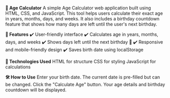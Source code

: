 **🎂 Age Calculator**
A simple Age Calculator web application built using HTML, CSS, and JavaScript. This tool helps users calculate their exact age in years, months, days, and weeks. It also includes a birthday countdown feature that shows how many days are left until the user's next birthday.

**🚀 Features**
✔️ User-friendly interface
 ✔️ Calculates age in years, months, days, and weeks
 ✔️ Shows days left until the next birthday 🎉
 ✔️ Responsive and mobile-friendly design
 ✔️ Saves birth date using localStorage
 
**🎨 Technologies Used**
HTML for structure
CSS for styling
JavaScript for calculations

**🛠 How to Use**
Enter your birth date.
The current date is pre-filled but can be changed.
Click the "Calculate Age" button.
Your age details and birthday countdown will be displayed.

